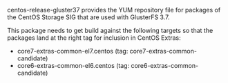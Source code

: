 centos-release-gluster37 provides the YUM repository file for packages of the
CentOS Storage SIG that are used with GlusterFS 3.7.

This package needs to get build against the following targets so that the
packages land at the right tag for inclusion in CentOS Extras:

 - core7-extras-common-el7.centos (tag: core7-extras-common-candidate)
 - core6-extras-common-el6.centos (tag: core6-extras-common-candidate)
